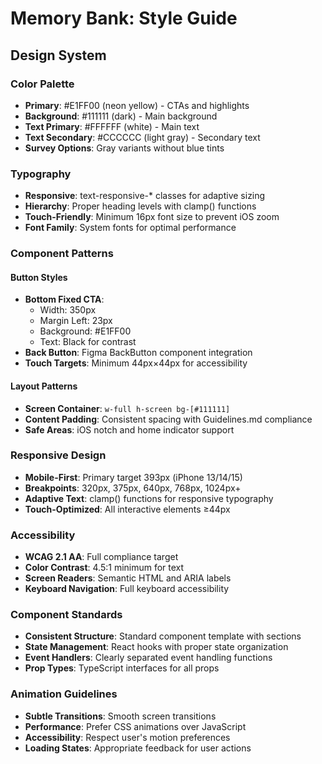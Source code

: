# Memory Bank: Style Guide

## Design System

### Color Palette
- **Primary**: #E1FF00 (neon yellow) - CTAs and highlights
- **Background**: #111111 (dark) - Main background
- **Text Primary**: #FFFFFF (white) - Main text
- **Text Secondary**: #CCCCCC (light gray) - Secondary text
- **Survey Options**: Gray variants without blue tints

### Typography
- **Responsive**: text-responsive-* classes for adaptive sizing
- **Hierarchy**: Proper heading levels with clamp() functions
- **Touch-Friendly**: Minimum 16px font size to prevent iOS zoom
- **Font Family**: System fonts for optimal performance

### Component Patterns

#### Button Styles
- **Bottom Fixed CTA**: 
  - Width: 350px
  - Margin Left: 23px
  - Background: #E1FF00
  - Text: Black for contrast
- **Back Button**: Figma BackButton component integration
- **Touch Targets**: Minimum 44px×44px for accessibility

#### Layout Patterns
- **Screen Container**: `w-full h-screen bg-[#111111]`
- **Content Padding**: Consistent spacing with Guidelines.md compliance
- **Safe Areas**: iOS notch and home indicator support

### Responsive Design
- **Mobile-First**: Primary target 393px (iPhone 13/14/15)
- **Breakpoints**: 320px, 375px, 640px, 768px, 1024px+
- **Adaptive Text**: clamp() functions for responsive typography
- **Touch-Optimized**: All interactive elements ≥44px

### Accessibility
- **WCAG 2.1 AA**: Full compliance target
- **Color Contrast**: 4.5:1 minimum for text
- **Screen Readers**: Semantic HTML and ARIA labels
- **Keyboard Navigation**: Full keyboard accessibility

### Component Standards
- **Consistent Structure**: Standard component template with sections
- **State Management**: React hooks with proper state organization
- **Event Handlers**: Clearly separated event handling functions
- **Prop Types**: TypeScript interfaces for all props

### Animation Guidelines
- **Subtle Transitions**: Smooth screen transitions
- **Performance**: Prefer CSS animations over JavaScript
- **Accessibility**: Respect user's motion preferences
- **Loading States**: Appropriate feedback for user actions
